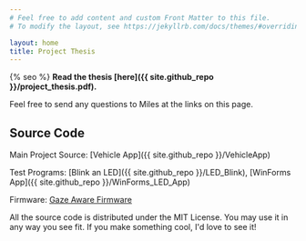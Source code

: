 ```yaml
---
# Feel free to add content and custom Front Matter to this file.
# To modify the layout, see https://jekyllrb.com/docs/themes/#overriding-theme-defaults

layout: home
title: Project Thesis
---
```


{% seo %}
**Read the thesis [here]({{ site.github_repo }}/project_thesis.pdf).**

Feel free to send any questions to Miles at the links on this page.

## Source Code

Main Project Source: [Vehicle App]({{ site.github_repo }}/VehicleApp)

Test Programs: [Blink an LED]({{ site.github_repo }}/LED_Blink), [WinForms App]({{ site.github_repo }}/WinForms_LED_App)

Firmware: [Gaze Aware Firmware](https://github.com/Tohaker/GazeAwareFirmware)

All the source code is distributed under the MIT License. You may use it
in any way you see fit. If you make something cool, I'd love to see it!
